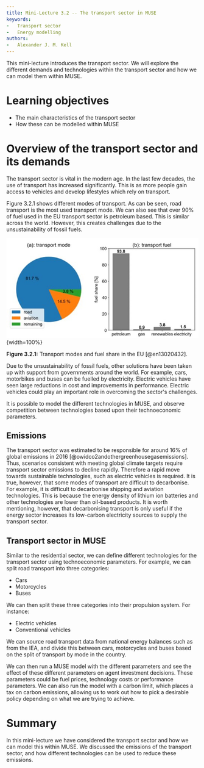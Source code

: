 ```yaml
---
title: Mini-Lecture 3.2 -- The transport sector in MUSE
keywords:
-   Transport sector
-   Energy modelling
authors:
-   Alexander J. M. Kell
---
```


This mini-lecture introduces the transport sector. We will explore the different demands and technologies within the transport sector and how we can model them within MUSE.

# Learning objectives

- The main characteristics of the transport sector
- How these can be modelled within MUSE

# Overview of the transport sector and its demands

The transport sector is vital in the modern age. In the last few decades, the use of transport has increased significantly. This is as more people gain access to vehicles and develop lifestyles which rely on transport.

Figure 3.2.1 shows different modes of transport. As can be seen, road transport is the most used transport mode. We can also see that over 90% of fuel used in the EU transport sector is petroleum based. This is similar across the world. However, this creates challenges due to the unsustainability of fossil fuels.

![](assets/Figure_3.2.1.jpg){width=100%}

**Figure 3.2.1:** Transport modes and fuel share in the EU [@en13020432].

Due to the unsustainability of fossil fuels, other solutions have been taken up with support from governments around the world. For example, cars, motorbikes and buses can be fuelled by electricity. Electric vehicles have seen large reductions in cost and improvements in performance. Electric vehicles could play an important role in overcoming the sector's challenges.

It is possible to model the different technologies in MUSE, and observe competition between technologies based upon their technoeconomic parameters.

## Emissions

The transport sector was estimated to be responsible for around 16% of global emissions in 2016 [@owidco2andothergreenhousegasemissions]. Thus, scenarios consistent with meeting global climate targets require transport sector emissions to decline rapidly. Therefore a rapid move towards sustainable technologies, such as electric vehicles is required. It is true, however, that some modes of transport are difficult to decarbonise. For example, it is difficult to decarbonise shipping and aviation technologies. This is because the energy density of lithium ion batteries and other technologies are lower than oil-based products. It is worth mentioning, however, that decarbonising transport is only useful if the energy sector increases its low-carbon electricity sources to supply the transport sector.

## Transport sector in MUSE

Similar to the residential sector, we can define different technologies for the transport sector using technoeconomic parameters. For example, we can split road transport into three categories:

- Cars
- Motorcycles
- Buses

We can then split these three categories into their propulsion system. For instance:

- Electric vehicles
- Conventional vehicles

We can source road transport data from national energy balances such as from the IEA, and divide this between cars, motorcycles and buses based on the split of transport by mode in the country.

We can then run a MUSE model with the different parameters and see the effect of these different parameters on agent investment decisions. These parameters could be fuel prices, technology costs or performance parameters. We can also run the model with a carbon limit, which places a tax on carbon emissions, allowing us to work out how to pick a desirable policy depending on what we are trying to achieve.

# Summary

In this mini-lecture we have considered the transport sector and how we can model this within MUSE. We discussed the emissions of the transport sector, and how different technologies can be used to reduce these emissions.

